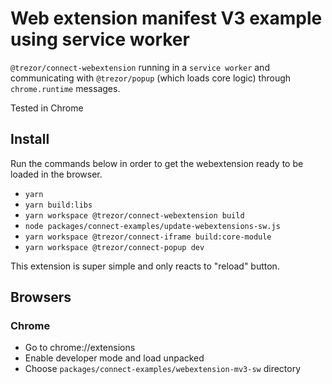 # Web extension manifest V3 example using service worker

`@trezor/connect-webextension` running in a `service worker` and communicating with `@trezor/popup` (which loads core logic) through `chrome.runtime` messages.

Tested in Chrome

## Install

Run the commands below in order to get the webextension ready to be loaded in the browser.

-   `yarn`
-   `yarn build:libs`
-   `yarn workspace @trezor/connect-webextension build`
-   `node packages/connect-examples/update-webextensions-sw.js`
-   `yarn workspace @trezor/connect-iframe build:core-module`
-   `yarn workspace @trezor/connect-popup dev`

This extension is super simple and only reacts to "reload" button.

## Browsers

### Chrome

-   Go to chrome://extensions
-   Enable developer mode and load unpacked
-   Choose `packages/connect-examples/webextension-mv3-sw` directory
